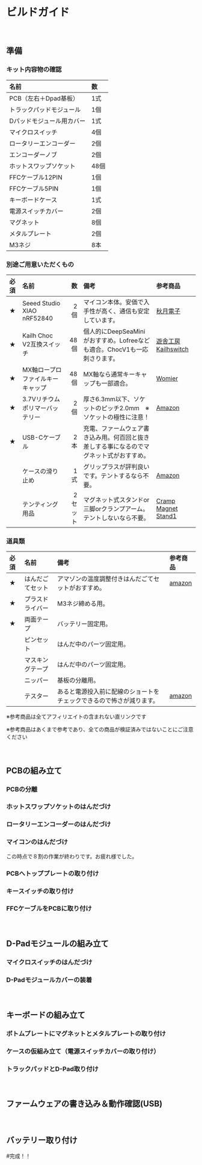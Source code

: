# ビルドガイド

　
## 準備
### キット内容物の確認

| 名前 | 数 |
|:-|:-|
|PCB（左右＋Dpad基板）|1式|
|トラックパッドモジュール|1個|
|Dパッドモジュール用カバー|1式|
|マイクロスイッチ|4個|
|ロータリーエンコーダー|2個|
|エンコーダーノブ|2個|
|ホットスワップソケット|48個|
|FFCケーブル12PIN|1個|
|FFCケーブル5PIN|1個|
|キーボードケース|1式|
|電源スイッチカバー|2個|
|マグネット|8個|
|メタルプレート|2個|
|M3ネジ|8本|

### 別途ご用意いただくもの

| 必須 | 名前 | 数 | 備考 |参考商品|
|:-|:-|---:|:-|:-|
|★|Seeed Studio XIAO nRF52840 |2個|マイコン本体。安価で入手性が高く、通信も安定しています。|[秋月電子](https://akizukidenshi.com/catalog/g/g117341/)|
|★|Kailh Choc V2互換スイッチ|48個|個人的にDeepSeaMiniがおすすめ。Lofreeなども適合。ChocV1も一応刺さります。|[遊舎工房](https://shop.yushakobo.jp/collections/all-switches/Kailh-Choc-V2%E3%82%B9%E3%82%A4%E3%83%83%E3%83%81) [Kailhswitch](https://kailhswitch.net/products/kailh-deep-sea-silent-min-low-profile-keyboard-switch)|
|★|MX軸ロープロファイルキーキャップ|48個|MX軸なら通常キーキャップも一部適合。|[Womier](https://www.amazon.co.jp/stores/page/90526727-85E5-4BF8-AAD2-FC8A78C07BE3/search?ref_=ast_bln&store_ref=bl_ast_dp_brandLogo_sto&terms=%E3%83%AD%E3%83%BC%E3%83%97%E3%83%AD)|
|★|3.7Vリチウムポリマーバッテリー|2個|厚さ6.3mm以下、ソケットのピッチ2.0mm　※ソケットの極性に注意！|[Amazon](https://www.amazon.co.jp/dp/B08FD39Y5R/)|
|★|USB-Cケーブル|2本|充電、ファームウェア書き込み用。何百回と抜き差しする事になるのでマグネット式がおすすめ。||
||ケースの滑り止め|1式|グリップラスが評判良いです。テントするなら不要。|[Amazon](https://www.amazon.co.jp/dp/B08C9Z2K4C/])
||テンティング用品|2セット|マグネット式スタンドor三脚orクランプアーム。テントしないなら不要。|[Cramp](https://www.amazon.co.jp/dp/B08LCZ2X7M/) [Magnet](https://www.amazon.co.jp/dp/B0CXPR9BMF/) [Stand1](https://www.amazon.co.jp/dp/B0DKFMLWFX/) |★[Stand2](https://www.amazon.co.jp/dp/B0B6DSD1RK/)|

### 道具類

|必須| 名前 | 備考 |参考商品|
|:-|:-|:-|:-|
|★|はんだごてセット|アマゾンの温度調整付きはんだごてセットがおすすめ。|[amazon](https://www.amazon.co.jp/dp/B0CM1WJB5X/)|
|★|プラスドライバー|M3ネジ締める用。||
|★|両面テープ|バッテリー固定用。||
||ピンセット|はんだ中のパーツ固定用。||
||マスキングテープ|はんだ中のパーツ固定用。||
||ニッパー|基板の分離用。||
||テスター|あると電源投入前に配線のショートをチェックできるので怖さが減ります。|[amazon](https://www.amazon.co.jp/dp/B07GJ891VR/)|

※参考商品は全てアフィリエイトの含まれない直リンクです

※参考商品はあくまで参考であり、全ての商品が検証済みではないことにご注意ください



　
## PCBの組み立て
### PCBの分離
### ホットスワップソケットのはんだづけ
### ロータリーエンコーダーのはんだづけ
### マイコンのはんだづけ

この時点で８割の作業が終わりです。お疲れ様でした。

### PCBへトッププレートの取り付け
### キースイッチの取り付け
### FFCケーブルをPCBに取り付け

　
## D-Padモジュールの組み立て
### マイクロスイッチのはんだづけ
### D-Padモジュールカバーの装着

　
## キーボードの組み立て
### ボトムプレートにマグネットとメタルプレートの取り付け
### ケースの仮組み立て（電源スイッチカバーの取り付け）
### トラックパッドとD-Pad取り付け

　
## ファームウェアの書き込み＆動作確認(USB)

　
## バッテリー取り付け

#完成！！
